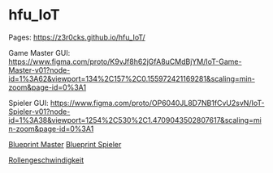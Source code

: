 # hfu_IoT
Pages: https://z3r0cks.github.io/hfu_IoT/

Game Master GUI: https://www.figma.com/proto/K9vJf8h62jGfA8uCMdBjYM/IoT-Game-Master-v01?node-id=1%3A62&viewport=134%2C157%2C0.155972421169281&scaling=min-zoom&page-id=0%3A1

Spieler GUI: https://www.figma.com/proto/OP6040JL8D7NB1fCvU2svN/IoT-Spieler-v01?node-id=1%3A38&viewport=1254%2C530%2C1.4709043502807617&scaling=min-zoom&page-id=0%3A1

[Blueprint Master](GameMaster_v01_Steckplatine.png)
[Blueprint Spieler](Spieler_v01_Steckplatine.png)

[Rollengeschwindigkeit](Rollengeschwindigkeiten_sheet1.pdf)